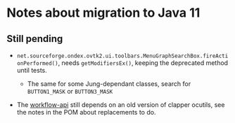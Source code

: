 # Notes about migration to Java 11
	
## Still pending

  * `net.sourceforge.ondex.ovtk2.ui.toolbars.MenuGraphSearchBox.fireActionPerformed()`, needs 
  `getModifiersEx()`, keeping the deprecated method until tests.
  	* The same for some Jung-dependant classes, search for `BUTTON1_MASK` or `BUTTON3_MASK`

  * The [workflow-api](ondex-base/core/workflow-api/pom.xml) still depends on an old version of
  clapper ocutils, see the notes in the POM about replacements to do.
